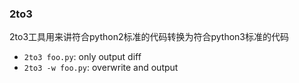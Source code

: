 ### 2to3
2to3工具用来讲符合python2标准的代码转换为符合python3标准的代码
+ ```2to3 foo.py```: only output diff
+ ```2to3 -w foo.py```: overwrite and output

